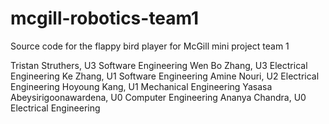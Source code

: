 # mcgill-robotics-team1
Source code for the flappy bird player for McGill mini project team 1

Tristan Struthers, U3 Software Engineering
Wen Bo Zhang, U3 Electrical Engineering
Ke Zhang, U1 Software Engineering
Amine Nouri, U2 Electrical Engineering
Hoyoung Kang, U1 Mechanical Engineering
Yasasa Abeysirigoonawardena, U0 Computer Engineering
Ananya Chandra, U0 Electrical Engineering
